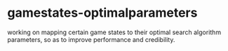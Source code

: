 # gamestates-optimalparameters
working on mapping certain game states to their optimal search algorithm parameters, so as to improve performance and credibility.
